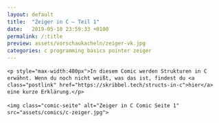 ```yaml
---
layout: default
title:  "Zeiger in C – Teil 1"
date:   2019-05-10 23:59:33 +0100
permalink: /:title
preview: assets/vorschaukacheln/zeiger-vk.jpg
categories: c programming basics pointer zeiger
---
```


<div class="post-site">

    <p style="max-width:400px">In diesem Comic werden Strukturen in C erwähnt. Wenn du noch nicht weißt, was das ist, findest du <a class="postlink" href="https://skribbel.tech/structs-in-c">hier</a> eine kurze Erklärung.</p>

    <img class="comic-seite" alt="Zeiger in C Comic Seite 1" src="assets/comics/c-zeiger.jpg">

</div>